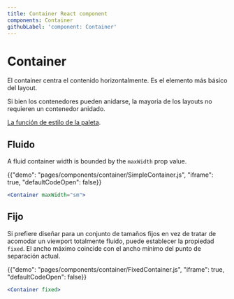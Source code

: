 ```yaml
---
title: Container React component
components: Container
githubLabel: 'component: Container'
---
```


# Container

<p class="description">El container centra el contenido horizontalmente. Es el elemento más básico del layout.</p>

Si bien los contenedores pueden anidarse, la mayoria de los layouts no requieren un contenedor anidado.

[La función de estilo de la paleta](/system/palette/).

## Fluido

A fluid container width is bounded by the `maxWidth` prop value.

{{"demo": "pages/components/container/SimpleContainer.js", "iframe": true, "defaultCodeOpen": false}}

```jsx
<Container maxWidth="sm">
```

## Fijo

Si prefiere diseñar para un conjunto de tamaños fijos en vez de tratar de acomodar un viewport totalmente fluido, puede establecer la propiedad `fixed`. El ancho máximo coincide con el ancho mínimo del punto de separación actual.

{{"demo": "pages/components/container/FixedContainer.js", "iframe": true, "defaultCodeOpen": false}}

```jsx
<Container fixed>
```
